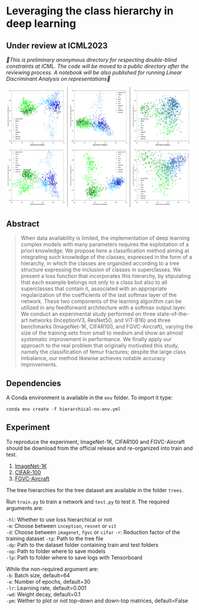 # Leveraging the class hierarchy in deep learning
## Under review at ICML2023

*🔨This is preliminary anonymous directory for respecting double-blind constraints at ICML. The code will be moved to a public directory after the reviewing process. A notebook will be also published for running Linear Discriminant Analysis on representations🔨*

![](assets/lda.PNG)


## Abstract 

> When data availability is limited, the implementation of deep learning complex models with many parameters requires the exploitation of a priori knowledge. We propose here a classification method aiming at integrating such knowledge of the classes, expressed in the form of a hierarchy, in which the classes are organized according to a tree structure expressing the inclusion of classes in superclasses. We present a loss function that incorporates this hierarchy, by stipulating that each example belongs not only to a class but also to all superclasses that contain it, associated with an appropriate regularization of the coefficients of the last softmax layer of the network. These two components of the learning algorithm can be utilized in any feedforward architecture with a softmax output layer. We conduct an experimental study performed on three state-of-the-art networks (InceptionV3, ResNet50, and ViT-B16) and three benchmarks (ImageNet-1K, CIFAR100, and FGVC-Aircraft), varying the size of the training sets from small to medium and show an almost systematic improvement in performance. We finally apply our approach to the real problem that originally motivated this study, namely the classification of femur fractures; despite the large class imbalance, our method likewise achieves notable accuracy improvements. 

## Dependencies
A Conda environment is available in the ```env``` folder. To import it type:
```
conda env create -f hierarchical-nn-env.yml
```

## Experiment
To reproduce the experiment, ImageNet-1K, CIFAR100 and FGVC-Aircraft should be download from the official release and re-organized into train and test.  
1. [ImageNet-1K](https://www.image-net.org/challenges/LSVRC/index.php)  
2. [CIFAR-100](https://www.cs.toronto.edu/~kriz/cifar.html)  
3. [FGVC-Aircraft](https://www.robots.ox.ac.uk/~vgg/data/fgvc-aircraft/)    

The tree hierarchies for the tree dataset are available in the folder ```trees```.  

Run ```train.py``` to train a network and ```test.py``` to test it. The required arguments are:

```-hl```: Whether to use loss hierarchical or not  
```-m```: Choose between ```inception```, ```resnet``` or ```vit```  
```-d```: Choose between ```imagenet```, ```fgvc``` or ```cifar``` 
```-r```: Reduction factor of the training dataset 
```-tp```: Path to the tree file  
```-dp```: Path to the dataset folder containing train and test folders  
```-op```: Path to folder where to save models  
```-lp```: Path to folder where to save logs with Tensorboard 

While the non-required argument are:  
```-b```: Batch size, default=64  
```-e```: Number of epochs, default=30  
```-lr```: Learning rate, default=0.001  
```-wd```: Weight decay, default=0.1  
```-pm```: Wether to plot or not top-down and down-top matrices, default=False  

